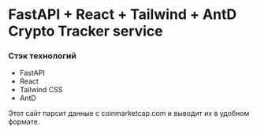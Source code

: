 # FastAPI + React + Tailwind + AntD Crypto Tracker service

### Стэк технологий
- FastAPI
- React
- Tailwind CSS
- AntD

Этот сайт парсит данные с coinmarketcap.com и выводит их в удобном формате.
